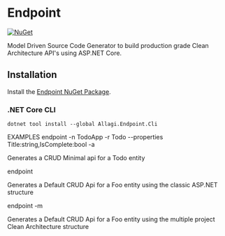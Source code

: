 # Endpoint
[![NuGet](https://buildstats.info/nuget/Allagi.Endpoint.Cli?includePreReleases=true)](http://www.nuget.org/packages/Allagi.Endpoint.Cli "Download Allagi.Endpoint.Cli from NuGet")

Model Driven Source Code Generator to build production grade Clean Architecture API's using ASP.NET Core.

## Installation

Install the [Endpoint NuGet Package](https://www.nuget.org/packages/Allagi.Endpoint.Cli).


### .NET Core CLI

```
dotnet tool install --global Allagi.Endpoint.Cli
```

EXAMPLES
endpoint -n TodoApp -r Todo --properties Title:string,IsComplete:bool -a

Generates a CRUD Minimal api for a Todo entity

endpoint

Generates a Default CRUD Api for a Foo entity using the classic ASP.NET structure

endpoint -m

Generates a Default CRUD Api for a Foo entity using the multiple project Clean Architecture structure
